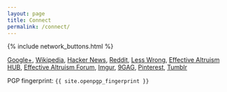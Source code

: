 ```yaml
---
layout: page
title: Connect
permalink: /connect/
---
```


{% include network_buttons.html %}

[Google+](https://plus.google.com/111670795346386828992),
[Wikipedia](https://en.wikipedia.org/wiki/User:PedroIvanLopez),
[Hacker News](https://news.ycombinator.com/user?id=lopezpdvn),
[Reddit](https://www.reddit.com/user/PedroIvanLopez/),
[Less Wrong](http://lesswrong.com/user/PedroIvanLopez/),
[Effective Altruism HUB](https://eahub.org/user/pedro-ivan-lopez),
[Effective Altruism Forum](http://effective-altruism.com/user/PedroIvanLopez/),
[Imgur](https://imgur.com/user/dreilopz),
[9GAG](http://9gag.com/u/dreilopz),
[Pinterest](https://www.pinterest.com/dreilopz/),
[Tumblr](http://dreilopz.tumblr.com/)

PGP fingerprint: `{{ site.openpgp_fingerprint }}`
